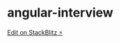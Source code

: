 # angular-interview

[Edit on StackBlitz ⚡️](https://stackblitz.com/edit/angular-interview-tttt-wfzxes)